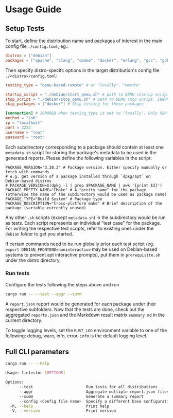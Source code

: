 # Usage Guide
## Setup Tests
To start, define the distribution name and packages of interest in the main config file `./config.toml`, eg.:

```toml
distros = ["debian"]
packages = ["apache", "clang", "cmake", "docker", "erlang", "gcc", "gdb", "golang", "haproxy", "libmemcached", "lighttpd", "llvm", "mariadb", "nginx", "nodejs", "numpy", "ocaml"]
```

Then specify distro-specifc options in the target distribution's config file `./<distro>/config.toml`:
  
```toml
testing_type = "qemu-based-remote" # or "locally"、"remote"

startup_script = "./debian/start_qemu.sh" # path to QEMU startup script. IGNORED when testing_type is set to "locally" or "remote"
stop_script = "./debian/stop_qemu.sh" # path to QEMU stop script. IGNORED when testing_type is set to "locally" or "remote"
skip_packages = ["docker"] # Skip testing for these packages

[connection] # IGNORED when testing_type is set to "locally". Only SSH is supported at the moment
method = "ssh"
ip = "localhost"
port = 2222
username = "root"
password = "root"
```
Each subdirectory corresponding to a package should contain at least one `metadata.sh` script for storing the package's metadata to be used in the generated reports. Please define the following variables in the script:
```
PACKAGE_VERSION="3.30.3" # Package version. Either specify manually or fetch with commands
# e.g. get version of a package installed through `dpkg/apt` on Debian-based distros
# PACKAGE_VERSION=$(dpkg -l | grep $PACKAGE_NAME | awk '{print $3}')
PACKAGE_PRETTY_NAME="CMake" # A "pretty name" for the package (otherwise the name of the subdirectory would be used as package name)
PACKAGE_TYPE="Build System" # Package type
PACKAGE_DESCRIPTION="Cross-platform make" # Brief description of the package (variable currently unused)
```
Any other `.sh` scripts (except `metadata.sh`) in the subdirectory would be run as tests. Each script represents an individual "test case" for the package. For writing the respective test scripts, refer to existing ones under the `debian` folder to get you started.

If certain commands need to be run globally prior each test script (eg. `export DEBIAN_FRONTEND=noninteractive` may be used on Debian-based systems to prevent apt interactive prompts), put them in `prerequisite.sh` under the distro directory. 

### Run tests

Configure the tests following the steps above and run

```bash
cargo run -- --test --aggr --summ
```

A `report.json` report would be generated for each package under their respective subfolders. Now that the tests are done, check out the aggregated `reports.json` and the Markdown result matrix `summary.md` in the current directory.

To toggle logging levels, set the `RUST_LOG` environment variable to one of the following: debug, warn, info, error. `info` is the default logging level.
## Full CLI parameters

```sh
cargo run -- --help
```

```sh
Usage: lintestor [OPTIONS]

Options:
      --test                       Run tests for all distributions
      --aggr                       Aggregate multiple report.json files into a single reports.json
      --summ                       Generate a summary report
      --config <Config file name>  Specify a different base configuration file
  -h, --help                       Print help
  -V, --version                    Print version
```
